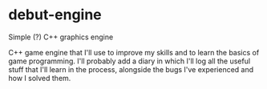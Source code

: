 # debut-engine
Simple (?) C++ graphics engine

C++ game engine that I'll use to improve my skills and to learn the basics of game programming. I'll probably add a diary in which I'll log all the useful stuff that I'll learn in the process, alongside the bugs I've experienced and how I solved them.
